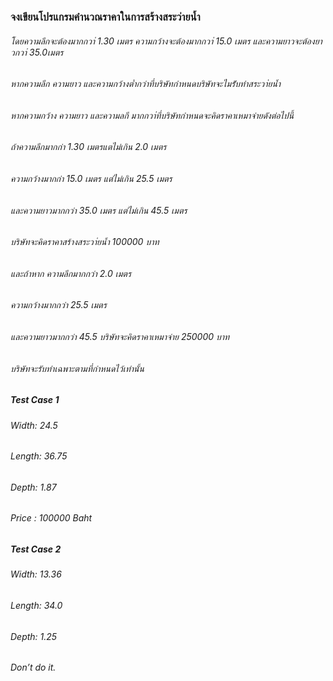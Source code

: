 ### จงเขียนโปรแกรมคำนวณราคาในการสร้างสระว่ายน้ำ
###### โดยความลึกจะต้องมากกวา่ 1.30 เมตร ความกว้างจะต้องมากกวา่ 15.0 เมตร และความยาวจะต้องยาวกวา่ 35.0เมตร 
###### หากความลึก ความยาว และความกว้างต่ำกว่าที่บริษัทกำหนดบริษัทจะไมร่ับทำสระวา่ยน้ำ 
###### หากความกว้าง ความยาว และความลกึ มากกวา่ที่บริษัทกำหนดจะคิดราคาเหมาจ่ายดังต่อไปนี้
###### ถ้าความลึกมากก่า 1.30 เมตรแตไม่เกิน 2.0 เมตร 
###### ความกว้างมากก่า 15.0 เมตร แต่ไม่เกิน 25.5 เมตร 
###### และความยาวมากกว่า 35.0 เมตร แต่ไม่เกิน 45.5 เมตร 
###### บริษัทจะคิดราคาสร้างสระวา่ยน้ำ 100000 บาท 
###### และถ้าหาก ความลึกมากกว่า 2.0 เมตร 
###### ความกว้างมากกว่า 25.5 เมตร 
###### และความยาวมากกว่า 45.5 บริษัทจะคิดราคาเหมาจ่าย 250000 บาท 
###### บริษัทจะรับทำเฉพาะตามที่กำหนดไว้เท่านั้น 
##### Test Case 1
###### Width:  24.5 
###### Length: 36.75 
###### Depth: 1.87
###### Price : 100000 Baht 
##### Test Case 2
###### Width:  13.36 
###### Length: 34.0 
###### Depth: 1.25 
###### Don’t do it. 
